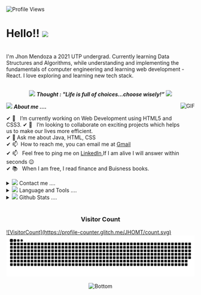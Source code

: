 ![Profile Views](https://komarev.com/ghpvc/?username=kajalkumari23)
 
# Hello!! <img src="https://media.giphy.com/media/hVa6t0WpoDOk7Pxb7l/giphy.gif" width="50">
<br/>
I'm Jhon Mendoza a 2021 UTP undergrad. Currently learning Data Structures and Algorithms, while understanding and implementing the fundamentals of computer engineering and learning web development - React. I love exploring and learning new tech stack. 
<br/>
<br/>
<p align="center">
<img src="https://media.giphy.com/media/gH3LO09IOiZIqePwv9/giphy.gif" width="50" /> <b><i align="center">Thought : "Life is full of choices…choose wisely!”</i></b> <img src="https://media.giphy.com/media/qjqUcgIyRjsl2/giphy.gif" width="50" />
 </p>

<img align="right" alt="GIF" height="160px" src="https://media.giphy.com/media/Ah3zHH7hvsSB2/giphy.gif" />

<img src="https://media.giphy.com/media/iY8CRBdQXODJSCERIr/giphy.gif" width="30px">&nbsp;***About me ....***

✔  🔭 &nbsp; I’m currently working on Web Development using HTML5 and CSS3.
✔  🤝 &nbsp;  I’m looking to collaborate on exciting projects which helps us to make our lives more efficient.<br>
✔  💬 Ask me about Java, HTML, CSS<br>
✔  📫 &nbsp;How to reach me, you can email me at [Gmail](jhomti2002@gmail.com)<br>
✔  📫 &nbsp; Feel free to ping me on [LinkedIn](https://www.linkedin.com/in/jhomt/),If I am alive I will answer within seconds 😉<br>
✔  📚 &nbsp; When I am free, I read finance and Buisness books.<br>

<!-- contact me -->
<details>
 <summary><img src="https://media.giphy.com/media/iY8CRBdQXODJSCERIr/giphy.gif" width="30px">&nbsp;Contact me ....</summary>
<div>
  <samp>
    <h2 align="center">you can reach me by:</h2>
    <p align="center">
      <br/>
      <a href="https://www.linkedin.com/in/jhomt/" target="blank"><img align="center"
         src="https://img.shields.io/badge/linkedin-%231DA1F2.svg?style=for-the-badge&logo=linkedin&logoColor=white"
         alt="azzar" height="30"/></a>
      <a href="https://web.facebook.com/jhoncleiver.mendozatiquillahuanca/" target="blank"><img align="center"
         src="https://img.shields.io/badge/facebook-4267B2.svg?style=for-the-badge&logo=facebook&logoColor=white"
         alt="azzar" height="30"/></a>
      <a href="mailto:jhomti2002@gmail.com" target="blank"><img align="center"
         src="https://img.shields.io/badge/gmail-EA4335.svg?style=for-the-badge&logo=gmail&logoColor=white"
         alt="azzar" height="30"/></a>
    </p>
  </samp>
</div>
</details>

<details>
 <summary><img src="https://media.giphy.com/media/iY8CRBdQXODJSCERIr/giphy.gif" width="30px">&nbsp;Language and Tools ....</summary>
 <div>
 <samp>
<p align="center">
  <img src="https://raw.githubusercontent.com/devicons/devicon/master/icons/html5/html5-original-wordmark.svg" alt="html" style="vertical-align:top; margin:4px" width="60" height="60">
  <img src="https://raw.githubusercontent.com/devicons/devicon/master/icons/css3/css3-original-wordmark.svg" alt="css3" style="vertical-align:top; margin:4px" width="60" height="60">
  <img src="https://raw.githubusercontent.com/devicons/devicon/master/icons/javascript/javascript-original.svg" alt="js" style="vertical-align:top; margin:4px" width="60" height="60">
  <img src="https://raw.githubusercontent.com/devicons/devicon/master/icons/python/python-original-wordmark.svg" alt="python" style="vertical-align:top; margin:4px" width="60" height="60">
  <img src="https://raw.githubusercontent.com/devicons/devicon/master/icons/java/java-original-wordmark.svg" alt="java" style="vertical-align:top; margin:4px" width="60" height="60">
  <img src="https://raw.githubusercontent.com/devicons/devicon/master/icons/react/react-original-wordmark.svg" alt="react" style="vertical-align:top; margin:4px" width="60" height="60">
  <img src="https://raw.githubusercontent.com/devicons/devicon/master/icons/nodejs/nodejs-original-wordmark.svg" alt="node" style="vertical-align:top; margin:4px" width="60" height="60">
  <img src="https://raw.githubusercontent.com/devicons/devicon/master/icons/bootstrap/bootstrap-plain-wordmark.svg" alt="bootstrap" style="vertical-align:top; margin:4px" width="60" height="60">
  <img src="https://raw.githubusercontent.com/devicons/devicon/master/icons/express/express-original-wordmark.svg" alt="express" style="vertical-align:top; margin:4px" width="60" height="60">
  <img src="https://raw.githubusercontent.com/devicons/devicon/master/icons/mongodb/mongodb-original-wordmark.svg" alt="mongodb" style="vertical-align:top; margin:4px" width="60" height="60">
  <img src="https://raw.githubusercontent.com/devicons/devicon/master/icons/go/go-original-wordmark.svg" alt="go" style="vertical-align:top; margin:4px" width="60" height="60">
  <img src="https://raw.githubusercontent.com/devicons/devicon/master/icons/sqlserver/sqlserver-original-wordmark.svg" alt="sqlserver" style="vertical-align:top; margin:4px" width="60" height="60">
  <img src="https://raw.githubusercontent.com/devicons/devicon/master/icons/postgresql/postgresql-original-wordmark.svg" alt="postgres" style="vertical-align:top; margin:4px" width="60" height="60">
  <img src="https://raw.githubusercontent.com/devicons/devicon/master/icons/jetbrains/jetbrains-original.svg" alt="jetbrains" style="vertical-align:top; margin:4px" width="60" height="60">
  <img src="https://raw.githubusercontent.com/devicons/devicon/master/icons/powerbi/powerbi-original-wordmark.svg" alt="powerbi" style="vertical-align:top; margin:4px" width="60" height="60">
  <img src="https://raw.githubusercontent.com/devicons/devicon/master/icons/postman/postman-original-wordmark.svg" alt="postman" style="vertical-align:top; margin:4px" width="60" height="60">
</p>
 </samp> 
 </div>
 </details>
<!-- ### 📊 Github Stats -->
<details>
<summary><img src="https://media.giphy.com/media/iY8CRBdQXODJSCERIr/giphy.gif" width="30px">&nbsp;Github Stats ....</summary>
<div>
<samp>
  <p align="center">
 <img src="https://media.giphy.com/media/W5eoZHPpUx9sapR0eu/giphy.gif" width="30px" alt="Git"/>&nbsp;<i><b>Git Activeness</b></i></p>
 
<p align="center">
 
 ![Kajal's GitHub stats](https://github-readme-stats.vercel.app/api?username=JHOMT&count_private=true&show_icons=true&theme=radical)
 ![Top Langs](https://github-readme-stats.vercel.app/api/top-langs/?username=JHOMT&layout=compact)
 ![Trophy](https://github-profile-trophy.vercel.app/?username=JHOMT&theme=onedark&row=1&column=7)
 ![Streak](https://github-readme-streak-stats.herokuapp.com/?user=JHOMT&theme=dark)
  
 <!--  # Productivity Stats📈: -->
 <table>
   <tr>
     <td><img src="https://github-profile-summary-cards.vercel.app/api/cards/profile-details?username=JHOMT&theme=monokai" alt="Profile Details" style="display:block; width:100%; height:auto;" /></td>
   </tr>
 </table>
 </p>
 </samp>
 </div>
 </details>
 <br>
 
 <h3 align="center">Visitor Count</h3>
<a href="https://profile-counter.glitch.me/JHOMT/count.svg">
  ![VisitorCount](https://profile-counter.glitch.me/JHOMT/count.svg)
</a>


<div align="center">
  <a href="https://1999azzar.github.io/1999AZZAR/">
    <img src="https://github.com/1999AZZAR/1999AZZAR/blob/main/resources/img/grid-snake.svg" alt="snake"/>
  </a>
</div>

<p align="center">
  <img src="https://raw.githubusercontent.com/bornmay/bornmay/Update/svg/Bottom.svg" alt="Bottom"/>
</p>
